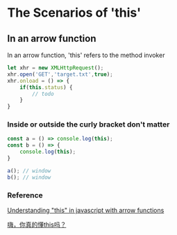# The Scenarios of 'this'
## In an arrow function
In an arrow function, 'this' refers to the method invoker
```javascript
let xhr = new XMLHttpRequest();
xhr.open('GET','target.txt',true);
xhr.onload = () => {
    if(this.status) {
        // todo
    }
}
```
### Inside or outside the curly bracket don't matter
``` javascript
const a = () => console.log(this);
const b = () => {
    console.log(this);
}

a(); // window
b(); // window
```

### Reference
[Understanding "this" in javascript with arrow functions](https://www.codementor.io/@dariogarciamoya/understanding-this-in-javascript-with-arrow-functions-gcpjwfyuc)

[嗨，你真的懂this吗？](https://juejin.im/post/5c96d0c751882511c832ff7b)